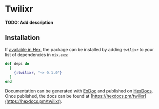 # Twilixr

**TODO: Add description**

## Installation

If [available in Hex](https://hex.pm/docs/publish), the package can be installed
by adding `twilixr` to your list of dependencies in `mix.exs`:

```elixir
def deps do
  [
    {:twilixr, "~> 0.1.0"}
  ]
end
```

Documentation can be generated with [ExDoc](https://github.com/elixir-lang/ex_doc)
and published on [HexDocs](https://hexdocs.pm). Once published, the docs can
be found at [https://hexdocs.pm/twilixr](https://hexdocs.pm/twilixr).

